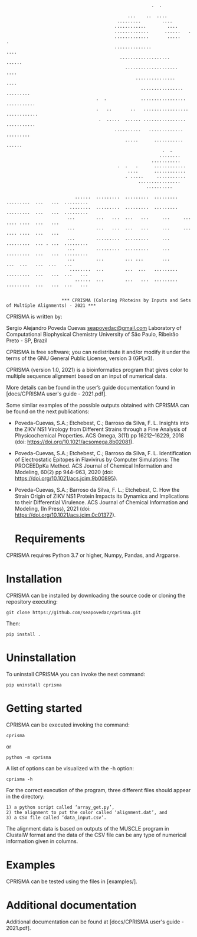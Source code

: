                                   														    
                                                           .  .                        
                                                                                       
                                                  ...    ..  ....                      
                                              .........        ....                    
                                             ............        ....                  
                                             .............      ......   .             
                                             .............       .....       .         
                                             ..............                ....        
                                               ...................         ......      
                                                 ....................          ....    
                                                     ...............           ....  
                                                       ................      ......... 
                                      .  .             .................   ........... 
                                      .   ..       ..   ................. ............ 
                                       .  .....  ...... ................  ...........  
                                             ..........   .............    .........   
                                                 .....      ...........      ......    
                                                               .  .                    
                                                              ........                 
                                                           ...........               
                                              .  .   .      ............               
                                                  ....      ............               
                                                 . .....     ...........               
                                                      ................                 
                                                         ..........                    
                                            	
                              ......  .........  .........  .........  .........  ...   ...  .........        	
                            ........  .........  .........  .........  .........  ...   ...  .........        	
                           ...        ...   ...  ...   ...     ...     ...        .... ....  ...   ...        	
                           ...        ...   ...  ...   ...     ...     ...        .... ....  ...   ...        	
                           ...        .........  .........     ...     .........  ... . ...  .........        	
                           ...        .........  .........     ...     .........  ...   ...  .........        	
                           ...        ...        ... ...       ...           ...  ...   ...  ...   ...        	
                            ........  ...        ...  ...   .........  .........  ...   ...  ...   ...        	
                              ......  ...        ...   ...  .........  .........  ...   ...  ...   ...        	
 
 
                         *** CPRISMA (Coloring PRoteins by Inputs and Sets of Multiple Alignments) - 2021 ***

CPRISMA is written by:

Sergio Alejandro Poveda Cuevas
seapovedac@gmail.com
Laboratory of Computational Biophysical Chemistry 
University of São Paulo, Ribeirão Preto - SP, Brazil

CPRISMA is free software; you can redistribute it and/or modify it under the terms of the
GNU General Public License, version 3 (GPLv3).

CPRISMA (version 1.0, 2021) is a bioinformatics program that gives color to multiple sequence alignment 
based on an input of numerical data.

More details can be found in the user’s guide documentation found in [docs/CPRISMA user's guide - 2021.pdf].

Some similar examples of the possible outputs obtained with CPRISMA can be found 
on the next publications:

* Poveda-Cuevas, S.A.; Etchebest, C.; Barroso da Silva, F. L. Insights into the ZIKV NS1 Virology from 
Different Strains through a Fine Analysis of Physicochemical Properties. ACS Omega, 3(11) 
pp 16212–16229, 2018 (doi: https://doi.org/10.1021/acsomega.8b02081).

* Poveda-Cuevas, S.A.; Etchebest, C.; Barroso da Silva, F. L. Identification of Electrostatic Epitopes 
in Flavivirus by Computer Simulations: The PROCEEDpKa Method. ACS Journal of Chemical Information and Modeling, 
60(2) pp 944–963, 2020 (doi: https://doi.org/10.1021/acs.jcim.9b00895).

* Poveda-Cuevas, S.A.; Barroso da Silva, F. L.; Etchebest, C. How the Strain Origin of ZIKV NS1 Protein Impacts its
Dynamics and Implications to their Differential Virulence. ACS Journal of Chemical Information and Modeling, 
(In Press), 2021 (doi: https://doi.org/10.1021/acs.jcim.0c01377).

   # Requirements    #

CPRISMA requires Python 3.7 or higher, Numpy, Pandas, and Argparse.

   # Installation    #

CPRISMA can be installed by downloading the source code or cloning the repository executing:

	git clone https://github.com/seapovedac/cprisma.git

Then:

	pip install .

   # Uninstallation    #
   
 To uninstall CPRISMA you can invoke the next command:

	pip uninstall cprisma

   # Getting started    #

CPRISMA can be executed invoking the command:

	cprisma
or

	python -m cprisma

A list of options can be visualized with the -h option:
	
	cprisma -h

For the correct execution of the program, three different files should appear in the directory: 

	1) a python script called ‘array_get.py’, 
	2) the alignment to put the color called ‘alignment.dat’, and 
	3) a CSV file called ‘data_input.csv’.

The alignment data is based on outputs of the MUSCLE program in ClustalW format and the data of the CSV
file can be any type of numerical information given in columns.

   # Examples #
   
CPRISMA can be tested using the files in [examples/].

   # Additional documentation    #

Additional documentation can be found at [docs/CPRISMA user's guide - 2021.pdf].
